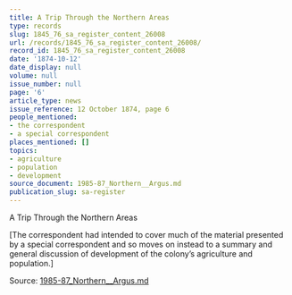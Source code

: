 ```yaml
---
title: A Trip Through the Northern Areas
type: records
slug: 1845_76_sa_register_content_26008
url: /records/1845_76_sa_register_content_26008/
record_id: 1845_76_sa_register_content_26008
date: '1874-10-12'
date_display: null
volume: null
issue_number: null
page: '6'
article_type: news
issue_reference: 12 October 1874, page 6
people_mentioned:
- the correspondent
- a special correspondent
places_mentioned: []
topics:
- agriculture
- population
- development
source_document: 1985-87_Northern__Argus.md
publication_slug: sa-register
---
```


A Trip Through the Northern Areas

[The correspondent had intended to cover much of the material presented by a special correspondent and so moves on instead to a summary and general discussion of development of the colony’s agriculture and population.]

Source: [1985-87_Northern__Argus.md](/downloads/markdown/1985-87_Northern__Argus.md)

